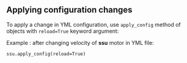 


## Applying configuration changes

To apply a change in YML configuration, use `apply_config` method of
objects with `reload=True` keyword argument:

Example : after changing velocity of **ssu** motor in YML file:

    ssu.apply_config(reload=True)

